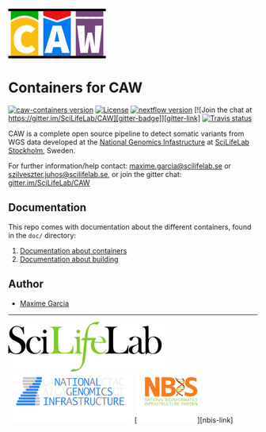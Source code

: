 [![](doc/images/CAW_logo.png "CAW")][caw-site-link]

# Containers for CAW

[![caw-containers version][version-badge]][version-link] [![License][license-badge]][license-link] [![nextflow version][nextflow-badge]][nextflow-link] [![Join the chat at https://gitter.im/SciLifeLab/CAW][gitter-badge]][gitter-link] [![Travis status][travis-badge]][travis-link]

CAW is a complete open source pipeline to detect somatic variants from WGS data developed at the [National Genomics Infastructure][ngi-link] at [SciLifeLab Stockholm][scilifelab-stockholm-link], Sweden.

For further information/help contact: maxime.garcia@scilifelab.se or szilveszter.juhos@scilifelab.se, or join the gitter chat: [gitter.im/SciLifeLab/CAW][gitter-link]

## Documentation

This repo comes with documentation about the different containers, found in the `doc/` directory:

1. [Documentation about containers](doc/CONTAINERS.md)
2. [Documentation about building](doc/BUILD.md)

## Author

- [Maxime Garcia](https://github.com/MaxUlysse)

---
[![](doc/images/SciLifeLab_logo.png "SciLifeLab")][scilifelab-link]
[![](doc/images/NGI_logo.png "NGI")][ngi-link]
[![](doc/images/NBIS_logo.png "NBIS")][nbis-link]

[caw-site-link]: http://opensource.scilifelab.se/projects/caw/
[gitter-badge]: https://badges.gitter.im/SciLifeLab/CAW.svg
[gitter-link]: https://gitter.im/SciLifeLab/CAW
[license-badge]: https://img.shields.io/github/license/SciLifeLab/CAW-containers.svg
[license-link]: https://github.com/SciLifeLab/CAW-containers/blob/master/LICENSE
[nextflow-badge]: https://img.shields.io/badge/nextflow-%E2%89%A50.22.2-brightgreen.svg
[nextflow-link]: https://www.nextflow.io/
[ngi-link]: https://ngisweden.scilifelab.se/
[scilifelab-link]: https://www.scilifelab.se/
[scilifelab-stockholm-link]: https://www.scilifelab.se/platforms/ngi/
[travis-badge]: https://api.travis-ci.org/SciLifeLab/CAW-containers.svg
[travis-link]: https://travis-ci.org/SciLifeLab/CAW-containers
[version-badge]: https://img.shields.io/github/release/SciLifeLab/CAW-containers.svg
[version-link]: https://github.com/SciLifeLab/CAW-containers/releases/latest
